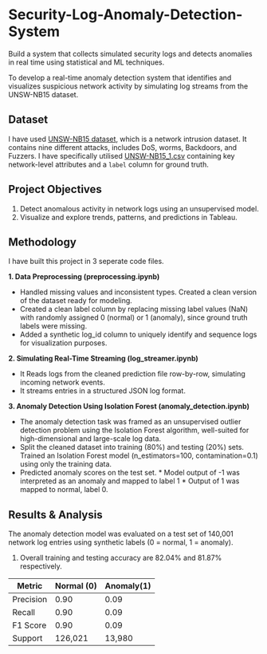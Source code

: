 # Security-Log-Anomaly-Detection-System
Build a system that collects simulated security logs and detects anomalies in real time using statistical and ML techniques.

To develop a real-time anomaly detection system that identifies and visualizes suspicious network activity by simulating log streams from the UNSW-NB15 dataset. 

## Dataset

I have used [UNSW-NB15 dataset](https://research.unsw.edu.au/projects/unsw-nb15-dataset), which is a network intrusion dataset. It contains nine different attacks, includes DoS, worms, Backdoors, and Fuzzers. I have specifically utilised [UNSW-NB15_1.csv](https://drive.google.com/file/d/1Xs8676kjZX8y5oVjiCplZL5zdQPTfk0j/view?usp=sharing) containing key network-level attributes and a `label` column for ground truth.


## Project Objectives

1.  Detect anomalous activity in network logs using an unsupervised model.
2.  Visualize and explore trends, patterns, and predictions in Tableau.

## Methodology

I have built this project in 3 seperate code files. 

**1. Data Preprocessing (preprocessing.ipynb)**

*  Handled missing values and inconsistent types. Created a clean version of the dataset ready for modeling.
*  Created a clean label column by replacing missing label values (NaN) with randomly assigned 0 (normal) or 1 (anomaly), since ground truth labels were missing.
*  Added a synthetic log_id column to uniquely identify and sequence logs for visualization purposes.

**2. Simulating Real-Time Streaming (log_streamer.ipynb)**

* It Reads logs from the cleaned prediction file row-by-row, simulating incoming network events.
* It streams entries in a structured JSON log format.

**3. Anomaly Detection Using Isolation Forest (anomaly_detection.ipynb)**

* The anomaly detection task was framed as an unsupervised outlier detection problem using the Isolation Forest algorithm, well-suited for high-dimensional and large-scale log data.
* Split the cleaned dataset into training (80%) and testing (20%) sets. Trained an Isolation Forest model (n_estimators=100, contamination=0.1) using only the training data.
* Predicted anomaly scores on the test set.
      * Model output of -1 was interpreted as an anomaly and mapped to label 1
      * Output of 1 was mapped to normal, label 0.

## Results & Analysis
The anomaly detection model was evaluated on a test set of 140,001 network log entries using synthetic labels (0 = normal, 1 = anomaly). 

1. Overall training and testing accuracy are 82.04% and 81.87% respectively.

| Metric | Normal (0) | Anomaly(1) |
| ------------- | ------------- | ------------- |
| Precision  | 0.90  |      0.09        |
| Recall  | 0.90  |        0.09       |
|F1 Score|    0.90                |      0.09         |
|Support|         126,021 |	13,980     |


  
